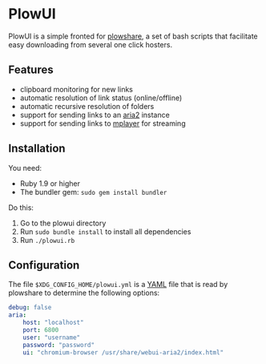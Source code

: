 # PlowUI

PlowUI is a simple fronted for [plowshare][], a set of
bash scripts that facilitate easy downloading from
several one click hosters.

## Features

*   clipboard monitoring for new links
*   automatic resolution of link status (online/offline)
*   automatic recursive resolution of folders
*   support for sending links to an [aria2][] instance
*   support for sending links to [mplayer][] for streaming

## Installation

You need:
*   Ruby 1.9 or higher
*   The bundler gem: `sudo gem install bundler`

Do this:
1.  Go to the plowui directory
2.  Run `sudo bundle install` to install all dependencies
3.  Run `./plowui.rb`

## Configuration

The file `$XDG_CONFIG_HOME/plowui.yml` is a [YAML][] file
that is read by plowshare to determine the following options:

```yaml
debug: false
aria:
    host: "localhost"
    port: 6800
    user: "username"
    password: "password"
    ui: "chromium-browser /usr/share/webui-aria2/index.html"
```

[plowshare]: http://code.google.com/p/plowshare/
[aria2]: http://aria2.sourceforge.net/
[mplayer]: http://mplayerhq.hu/
[YAML]: http://www.yaml.org/
